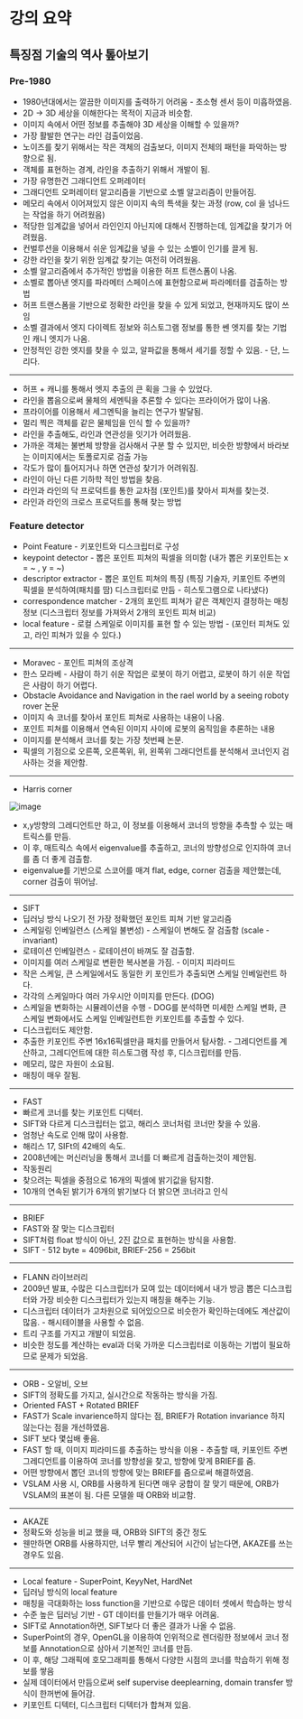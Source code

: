 # 강의 요약

## 특징점 기술의 역사 톺아보기
### Pre-1980
* 1980년대에서는 깔끔한 이미지를 출력하기 어려움 - 초소형 센서 등이 미흡하였음.
* 2D -> 3D 세상을 이해한다는 목적이 지금과 비슷함.
* 이미지 속에서 어떤 정보를 추출해야 3D 세상을 이해할 수 있을까?
* 가장 활발한 연구는 라인 검출이었음.
* 노이즈를 찾기 위해서는 작은 객체의 검출보다, 이미지 전체의 패턴을 파악하는 방향으로 됨.
* 객체를 표현하는 경계, 라인을 추출하기 위해서 개발이 됨.
* 가장 유명한건 그래디언트 오퍼레이터
* 그래디언트 오퍼레이터 알고리즘을 기반으로 소벨 알고리즘이 만들어짐.
* 메모리 속에서 이어져있지 않은 이미지 속의 특색을 찾는 과정 (row, col 을 넘나드는 작업을 하기 어려웠음)
* 적당한 임계값을 넣어서 라인인지 아닌지에 대해서 진행하는데, 임계값을 찾기가 어려웠음.
* 컨벌루션을 이용해서 쉬운 임계값을 넣을 수 있는 소벨이 인기를 끌게 됨.
* 강한 라인을 찾기 위한 임계값 찾기는 여전히 어려웠음.
* 소벨 알고리즘에서 추가적인 방법을 이용한 허프 트랜스폼이 나옴.
* 소벨로 뽑아낸 엣지를 파라메터 스페이스에 표현함으로써 파라메터를 검출하는 방법
* 허프 트랜스폼을 기반으로 정확한 라인을 찾을 수 있게 되었고, 현재까지도 많이 쓰임
* 소벨 결과에서 엣지 다이렉트 정보와 히스토그램 정보를 통한 쎈 엣지를 찾는 기법인 캐니 엣지가 나옴. 
* 안정적인 강한 엣지를 찾을 수 있고, 알파값을 통해서 세기를 정할 수 있음. - 단, 느리다.
---
* 허프 + 캐니를 통해서 엣지 추출의 큰 획을 그을 수 있었다.
* 라인을 뽑음으로써 물체의 세멘틱을 추론할 수 있다는 프라이어가 많이 나옴.
* 프라이어를 이용해서 세그멘틱을 늘리는 연구가 발달됨.
* 멀리 찍은 객체를 같은 물체임을 인식 할 수 있을까?
* 라인을 추출해도, 라인과 연관성을 잇기가 어려웠음.
* 가까운 객체는 불변체 방향을 검사해서 구분 할 수 있지만, 비슷한 방향에서 바라보는 이미지에서는 토폴로지로 검출 가능
* 각도가 많이 틀어지거나 하면 연관성 찾기가 어려워짐.
* 라인이 아닌 다른 기하학 적인 방법을 찾음.
* 라인과 라인의 닥 프로덕트를 통한 교차점 (포인트)를 찾아서 피쳐를 찾는것.
* 라인과 라인의 크로스 프로덕트를 통해 찾는 방법

### Feature detector
* Point Feature - 키포인트와 디스크립터로 구성
* keypoint detector - 뽑은 포인트 피쳐의 픽셀을 의미함 (내가 뽑은 키포인트는 x = ~ , y = ~)
* descriptor extractor - 뽑은 포인트 피쳐의 특징 (특징 기술자, 키포인트 주변의 픽셀을 분석하여(패치를 땀) 디스크립터로 만듬 - 히스토그램으로 나타냈다)
* correspondence matcher - 2개의 포인트 피쳐가 같은 객체인지 결정하는 매칭 정보 (디스크립터 정보를 가져와서 2개의 포인트 피쳐 비교)
* local feature - 로컬 스케일로 이미지를 표현 할 수 있는 방법 - (포인터 피쳐도 있고, 라인 피쳐가 있을 수 있다.)
---
* Moravec - 포인트 피쳐의 조상격
* 한스 모라베 - 사람이 하기 쉬운 작업은 로봇이 하기 어렵고, 로봇이 하기 쉬운 작업은 사람이 하기 어렵다.
* Obstacle Avoidance and Navigation in the rael world by a seeing roboty rover 논문
* 이미지 속 코너를 찾아서 포인트 피쳐로 사용하는 내용이 나옴.
* 포인트 피쳐를 이용해서 연속된 이미지 사이에 로봇의 움직임을 추론하는 내용
* 이미지를 분석해서 코너를 찾는 가장 첫번째 논문.
* 픽셀의 기점으로 오른쪽, 오른쪽위, 위, 왼쪽위 그래디언트를 분석해서 코너인지 검사하는 것을 제안함.
---
* Harris corner

![image](https://user-images.githubusercontent.com/55529455/170863061-5cb7cb29-0638-48d1-9a99-c000ddb9e9df.png)
* x,y방향의 그레디언트만 하고, 이 정보를 이용해서 코너의 방향을 추측할 수 있는 매트릭스를 만듬.
* 이 후, 매트릭스 속에서 eigenvalue를 추출하고, 코너의 방향성으로 인지하여 코너를 좀 더 좋게 검출함.
* eigenvalue를 기반으로 스코어를 매겨 flat, edge, corner 검출을 제안했는데, corner 검출이 뛰어남.

---
* SIFT
* 딥러닝 방식 나오기 전 가장 정확했던 포인트 피쳐 기반 알고리즘
* 스케일링 인베일런스 (스케일 불변성) - 스케일이 변해도 잘 검출함 (scale -invariant)
* 로테이션 인베일런스 - 로테이션이 바껴도 잘 검출함.
* 이미지를 여러 스케일로 변환한 복사본을 가짐. - 이미지 피라미드
* 작은 스케일, 큰 스케일에서도 동일한 키 포인트가 추출되면 스케일 인베일런트 하다.
* 각각의 스케일마다 여러 가우시안 이미지를 만든다. (DOG)
* 스케일을 변화하는 시뮬레이션을 수행 - DOG를 분석하면 미세한 스케일 변화, 큰 스케일 변화에서도 스케일 인베일런트한 키포인트를 추출할 수 있다.
* 디스크립터도 제안함.
* 추출한 키포인트 주변 16x16픽셀만큼 패치를 만들어서 탐사함. - 그레디언트를 계산하고, 그레디언트에 대한 히스토그램 작성 후, 디스크립터를 만듬.
* 메모리, 많은 자원이 소요됨.
* 매칭이 매우 잘됨.
---
* FAST
* 빠르게 코너를 찾는 키포인트 디텍터.
* SIFT와 다르게 디스크립터는 없고, 해리스 코너처럼 코너만 찾을 수 있음.
* 엄청난 속도로 인해 많이 사용함.
* 해리스 17, SIFt의 42배의 속도.
* 2008년에는 머신러닝을 통해서 코너를 더 빠르게 검출하는것이 제안됨.
* 작동원리
* 찾으려는 픽셀을 중점으로 16개의 픽셀에 밝기값을 탐지함.
* 10개의 연속된 밝기가 6개의 밝기보다 더 밝으면 코너라고 인식
---
* BRIEF
* FAST와 잘 맞는 디스크립터
* SIFT처럼 float 방식이 아닌, 2진 값으로 표현하는 방식을 사용함.
* SIFT - 512 byte = 4096bit, BRIEF-256 = 256bit
---
* FLANN 라이브러리
* 2009년 발표, 수많은 디스크립터가 모여 있는 데이터에서 내가 방금 뽑은 디스크립터와 가장 비슷한 디스크립터가 있는지 매칭을 해주는 기능.
* 디스크립터 데이터가 고차원으로 되어있으므로 비슷한가 확인하는데에도 계산값이 많음. - 해시테이블을 사용할 수 없음.
* 트리 구조를 가지고 개발이 되었음.
* 비슷한 정도를 계산하는 eval과 더욱 가까운 디스크립터로 이동하는 기법이 필요하므로 문제가 되었음.
---
* ORB - 오알비, 오브
* SIFT의 정확도를 가지고, 실시간으로 작동하는 방식을 가짐.
* Oriented FAST + Rotated BRIEF
* FAST가 Scale invarience하지 않다는 점, BRIEF가 Rotation invariance 하지 않는다는 점을 개선하였음.
* SIFT 보다 몇십배 좋음.
* FAST 할 때, 이미지 피라미드를 추출하는 방식을 이용 - 추출할 때, 키포인트 주변 그레디언트를 이용하여 코너를 방향성을 찾고, 방향에 맞게 BRIEF를 줌.
* 어떤 방향에서 뽑던 코너의 방향에 맞는 BRIEF를 줌으로써 해결하였음.
* VSLAM 사용 시, ORB를 사용하게 된다면 매우 궁합이 잘 맞기 때문에, ORB가 VSLAM의 표본이 됨. 다른 모델쓸 때 ORB와 비교함.
---
* AKAZE
* 정확도와 성능을 비교 했을 때, ORB와 SIFT의 중간 정도
* 웬만하면 ORB를 사용하지만, 너무 빨리 계산되어 시간이 남는다면, AKAZE를 쓰는 경우도 있음.
---
* Local feature - SuperPoint, KeyyNet, HardNet
* 딥러닝 방식의 local feature
* 매칭을 극대화하는 loss function을 기반으로 수많은 데이터 셋에서 학습하는 방식
* 수준 높은 딥러닝 기반 - GT 데이터를 만들기가 매우 어려움.
* SIFT로 Annotation하면, SIFT보다 더 좋은 결과가 나올 수 없음.
* SuperPoint의 경우, OpenGL을 이용하여 인위적으로 렌더링한 정보에서 코너 정보를 Annotation으로 삼아서 기본적인 코너를 만듬.
* 이 후, 해당 그래픽에 호모그래피를 통해서 다양한 시점의 코너를 학습하기 위해 정보를 쌓음
* 실제 데이터에서 만듬으로써 self supervise deeplearning, domain transfer 방식이 한꺼번에 들어감.
* 키포인트 디텍터, 디스크립터 디텍터가 합쳐져 있음.

















